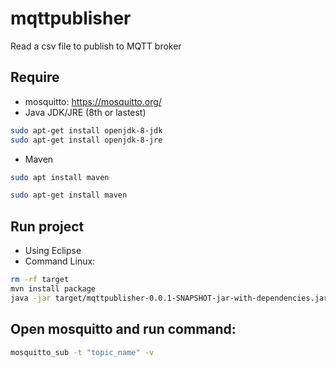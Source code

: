 # mqttpublisher
Read a csv file to publish to MQTT broker

## Require
* mosquitto: https://mosquitto.org/
* Java JDK/JRE (8th or lastest)
```bash
sudo apt-get install openjdk-8-jdk
sudo apt-get install openjdk-8-jre
```
* Maven
```bash
sudo apt install maven
```
```bash
sudo apt-get install maven
```
## Run project
* Using Eclipse
* Command Linux:
```bash
rm -rf target
mvn install package
java -jar target/mqttpublisher-0.0.1-SNAPSHOT-jar-with-dependencies.jar
```
## Open mosquitto and run command:
```bash
mosquitto_sub -t "topic_name" -v
```
